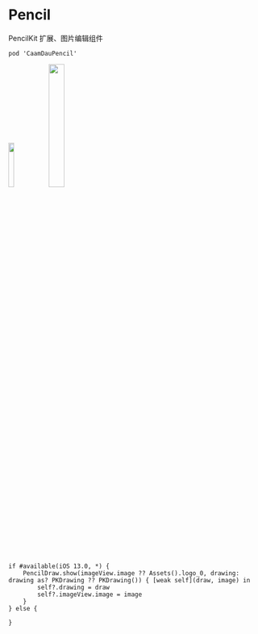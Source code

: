 # Pencil
PencilKit 扩展、图片编辑组件

```
pod 'CaamDauPencil'
```

<p>
  <img src="https://github.com/liucaide/Images/blob/master/CaamDau/pencil1.png" width="15%" />
  <img src="https://github.com/liucaide/Images/blob/master/CaamDau/pencil2.png" width="25%" />
</p>

```
if #available(iOS 13.0, *) {
    PencilDraw.show(imageView.image ?? Assets().logo_0, drawing: drawing as? PKDrawing ?? PKDrawing()) { [weak self](draw, image) in
        self?.drawing = draw
        self?.imageView.image = image
    }
} else {
    
}
```
